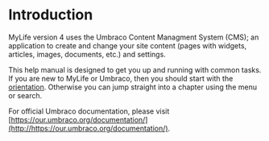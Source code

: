 # Introduction

MyLife version 4 uses the Umbraco Content Managment System (CMS); an application to create and change your site content (pages with widgets, articles, images, documents, etc.) and settings.

This help manual is designed to get you up and running with common tasks.  If you are new to MyLife or Umbraco, then you should start with the [orientation](./orientation/orientation/).  Otherwise you can jump straight into a chapter using the menu or search.

For official Umbraco documentation, please visit [https://our.umbraco.org/documentation/](http://https://our.umbraco.org/documentation/).
